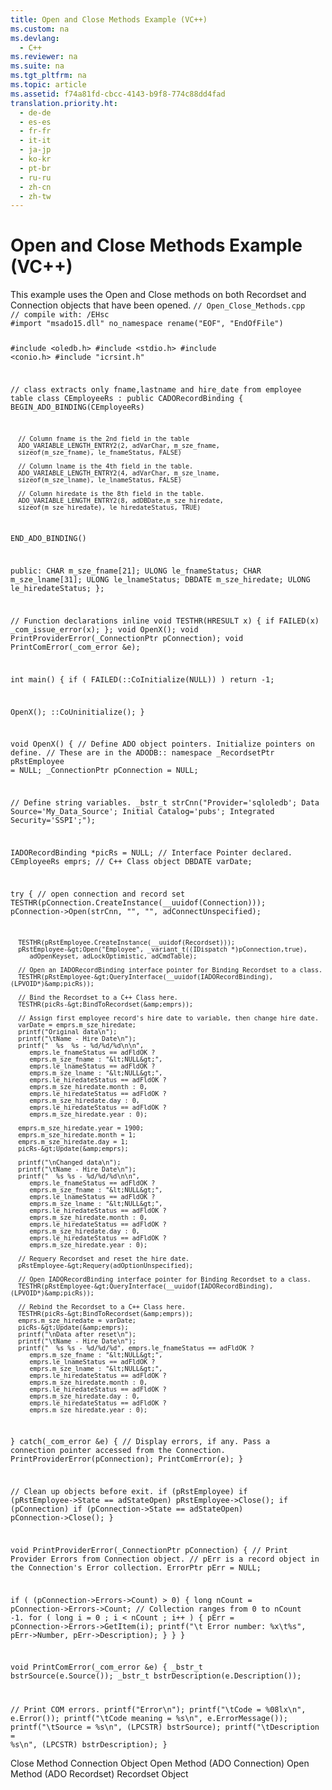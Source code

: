 ```yaml
---
title: Open and Close Methods Example (VC++)
ms.custom: na
ms.devlang: 
  - C++
ms.reviewer: na
ms.suite: na
ms.tgt_pltfrm: na
ms.topic: article
ms.assetid: f74a81fd-cbcc-4143-b9f8-774c88dd4fad
translation.priority.ht: 
  - de-de
  - es-es
  - fr-fr
  - it-it
  - ja-jp
  - ko-kr
  - pt-br
  - ru-ru
  - zh-cn
  - zh-tw
---
```

# Open and Close Methods Example (VC++)
<?xml version="1.0" encoding="utf-8"?>
<developerReferenceWithoutSyntaxDocument xmlns="http://ddue.schemas.microsoft.com/authoring/2003/5" xmlns:xlink="http://www.w3.org/1999/xlink" xmlns:xsi="http://www.w3.org/2001/XMLSchema-instance" xsi:schemaLocation="http://ddue.schemas.microsoft.com/authoring/2003/5 http://dduestorage.blob.core.windows.net/ddueschema/developer.xsd">
  <introduction>
    <para>This example uses the <legacyBold>Open</legacyBold> and <legacyLink xlink:href="3cdf27d1-a180-4cff-8e42-95dec5fb1b55">Close</legacyLink> methods on both <legacyLink xlink:href="ede1415f-c3df-4cc5-a05b-2576b2b84b60">Recordset</legacyLink> and <legacyLink xlink:href="ef6b1824-5b12-43db-89d7-8f3d13896d4d">Connection</legacyLink> objects that have been opened.</para>
    <code>// Open_Close_Methods.cpp
// compile with: /EHsc
#import "msado15.dll" no_namespace rename("EOF", "EndOfFile")

#include &lt;oledb.h&gt;
#include &lt;stdio.h&gt;
#include &lt;conio.h&gt;
#include "icrsint.h"

// class extracts only fname,lastname and hire_date from employee table
class CEmployeeRs : public CADORecordBinding {
   BEGIN_ADO_BINDING(CEmployeeRs)

      // Column fname is the 2nd field in the table   
      ADO_VARIABLE_LENGTH_ENTRY2(2, adVarChar, m_sze_fname, 
      sizeof(m_sze_fname), le_fnameStatus, FALSE)

      // Column lname is the 4th field in the table.
      ADO_VARIABLE_LENGTH_ENTRY2(4, adVarChar, m_sze_lname, 
      sizeof(m_sze_lname), le_lnameStatus, FALSE)

      // Column hiredate is the 8th field in the table.
      ADO_VARIABLE_LENGTH_ENTRY2(8, adDBDate,m_sze_hiredate, 
      sizeof(m_sze_hiredate), le_hiredateStatus, TRUE)

   END_ADO_BINDING()

public:
   CHAR   m_sze_fname[21];
   ULONG   le_fnameStatus;
   CHAR   m_sze_lname[31];
   ULONG   le_lnameStatus;
   DBDATE   m_sze_hiredate;
   ULONG   le_hiredateStatus;
};

// Function declarations
inline void TESTHR(HRESULT x) { if FAILED(x) _com_issue_error(x); };
void OpenX();
void PrintProviderError(_ConnectionPtr pConnection);
void PrintComError(_com_error &amp;e);

int main() {
   if ( FAILED(::CoInitialize(NULL)) )
      return -1;

   OpenX();
   ::CoUninitialize();
}

void OpenX() {
   // Define ADO object pointers.  Initialize pointers on define.
   // These are in the ADODB:: namespace
   _RecordsetPtr pRstEmployee = NULL;
   _ConnectionPtr pConnection = NULL;

   // Define string variables.
   _bstr_t strCnn("Provider='sqloledb'; Data Source='My_Data_Source'; Initial Catalog='pubs'; Integrated Security='SSPI';");

   IADORecordBinding *picRs = NULL;   // Interface Pointer declared.
   CEmployeeRs emprs;   // C++ Class object
   DBDATE varDate;

   try {
      // open connection and record set
      TESTHR(pConnection.CreateInstance(__uuidof(Connection)));
      pConnection-&gt;Open(strCnn, "", "", adConnectUnspecified);

      TESTHR(pRstEmployee.CreateInstance(__uuidof(Recordset)));
      pRstEmployee-&gt;Open("Employee", _variant_t((IDispatch *)pConnection,true), 
         adOpenKeyset, adLockOptimistic, adCmdTable);

      // Open an IADORecordBinding interface pointer for Binding Recordset to a class.
      TESTHR(pRstEmployee-&gt;QueryInterface(__uuidof(IADORecordBinding),(LPVOID*)&amp;picRs));

      // Bind the Recordset to a C++ Class here.
      TESTHR(picRs-&gt;BindToRecordset(&amp;emprs));

      // Assign first employee record's hire date to variable, then change hire date.
      varDate = emprs.m_sze_hiredate;
      printf("Original data\n");
      printf("\tName - Hire Date\n");
      printf("  %s  %s - %d/%d/%d\n\n",
         emprs.le_fnameStatus == adFldOK ? 
         emprs.m_sze_fname : "&lt;NULL&gt;",
         emprs.le_lnameStatus == adFldOK ? 
         emprs.m_sze_lname : "&lt;NULL&gt;",
         emprs.le_hiredateStatus == adFldOK ? 
         emprs.m_sze_hiredate.month : 0,
         emprs.le_hiredateStatus == adFldOK ? 
         emprs.m_sze_hiredate.day : 0,
         emprs.le_hiredateStatus == adFldOK ? 
         emprs.m_sze_hiredate.year : 0); 

      emprs.m_sze_hiredate.year = 1900;
      emprs.m_sze_hiredate.month = 1;
      emprs.m_sze_hiredate.day = 1;
      picRs-&gt;Update(&amp;emprs);

      printf("\nChanged data\n");
      printf("\tName - Hire Date\n");
      printf("  %s %s - %d/%d/%d\n\n",
         emprs.le_fnameStatus == adFldOK ? 
         emprs.m_sze_fname : "&lt;NULL&gt;",
         emprs.le_lnameStatus == adFldOK ? 
         emprs.m_sze_lname : "&lt;NULL&gt;",
         emprs.le_hiredateStatus == adFldOK ? 
         emprs.m_sze_hiredate.month : 0,
         emprs.le_hiredateStatus == adFldOK ? 
         emprs.m_sze_hiredate.day : 0,
         emprs.le_hiredateStatus == adFldOK ? 
         emprs.m_sze_hiredate.year : 0); 

      // Requery Recordset and reset the hire date.
      pRstEmployee-&gt;Requery(adOptionUnspecified);

      // Open IADORecordBinding interface pointer for Binding Recordset to a class.
      TESTHR(pRstEmployee-&gt;QueryInterface(__uuidof(IADORecordBinding), (LPVOID*)&amp;picRs));

      // Rebind the Recordset to a C++ Class here.
      TESTHR(picRs-&gt;BindToRecordset(&amp;emprs));
      emprs.m_sze_hiredate = varDate;
      picRs-&gt;Update(&amp;emprs);
      printf("\nData after reset\n");
      printf("\tName - Hire Date\n");
      printf("  %s %s - %d/%d/%d", emprs.le_fnameStatus == adFldOK ? 
         emprs.m_sze_fname : "&lt;NULL&gt;",
         emprs.le_lnameStatus == adFldOK ? 
         emprs.m_sze_lname : "&lt;NULL&gt;",
         emprs.le_hiredateStatus == adFldOK ? 
         emprs.m_sze_hiredate.month : 0,
         emprs.le_hiredateStatus == adFldOK ? 
         emprs.m_sze_hiredate.day : 0,
         emprs.le_hiredateStatus == adFldOK ? 
         emprs.m_sze_hiredate.year : 0); 
   }
   catch(_com_error &amp;e) {
      // Display errors, if any. Pass a connection pointer accessed from the Connection.
      PrintProviderError(pConnection);
      PrintComError(e);
   }

   // Clean up objects before exit.
   if (pRstEmployee)
      if (pRstEmployee-&gt;State == adStateOpen)
         pRstEmployee-&gt;Close();
   if (pConnection)
      if (pConnection-&gt;State == adStateOpen)
         pConnection-&gt;Close();
}

void PrintProviderError(_ConnectionPtr pConnection) {
   // Print Provider Errors from Connection object.
   // pErr is a record object in the Connection's Error collection.
   ErrorPtr pErr = NULL;

   if ( (pConnection-&gt;Errors-&gt;Count) &gt; 0) {
      long nCount = pConnection-&gt;Errors-&gt;Count;
      // Collection ranges from 0 to nCount -1.
      for ( long i = 0 ; i &lt; nCount ; i++ ) {
         pErr = pConnection-&gt;Errors-&gt;GetItem(i);
         printf("\t Error number: %x\t%s", pErr-&gt;Number, pErr-&gt;Description);
      }
   }
}

void PrintComError(_com_error &amp;e) {
   _bstr_t bstrSource(e.Source());
   _bstr_t bstrDescription(e.Description());

   // Print COM errors. 
   printf("Error\n");
   printf("\tCode = %08lx\n", e.Error());
   printf("\tCode meaning = %s\n", e.ErrorMessage());
   printf("\tSource = %s\n", (LPCSTR) bstrSource);
   printf("\tDescription = %s\n", (LPCSTR) bstrDescription);
}</code>
  </introduction>
  <relatedTopics>
<link xlink:href="3cdf27d1-a180-4cff-8e42-95dec5fb1b55">Close Method</link>
<link xlink:href="ef6b1824-5b12-43db-89d7-8f3d13896d4d">Connection Object</link>
<link xlink:href="663defab-5545-4973-9036-24d5882c9737">Open Method (ADO Connection)</link>
<link xlink:href="3236749c-4b71-4235-89e2-ccdfaaa9319d">Open Method (ADO Recordset)</link>
<link xlink:href="ede1415f-c3df-4cc5-a05b-2576b2b84b60">Recordset Object</link>
</relatedTopics>
</developerReferenceWithoutSyntaxDocument>